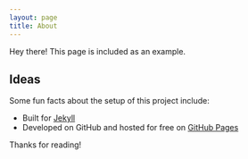 ```yaml
---
layout: page
title: About
---
```


<p class="message">
  Hey there! This page is included as an example. 
</p>


## Ideas

Some fun facts about the setup of this project include:

* Built for [Jekyll](http://jekyllrb.com)
* Developed on GitHub and hosted for free on [GitHub Pages](https://pages.github.com)


Thanks for reading!
